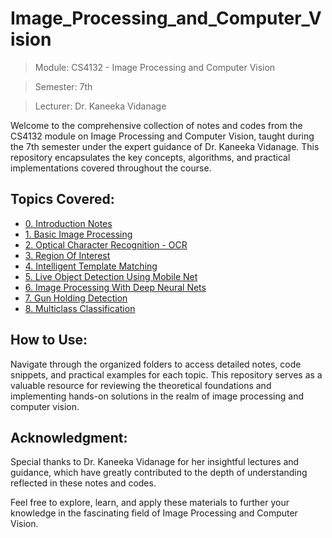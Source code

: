 # Image_Processing_and_Computer_Vision

> Module: CS4132 - Image Processing and Computer Vision

> Semester: 7th

> Lecturer: Dr. Kaneeka Vidanage

Welcome to the comprehensive collection of notes and codes from the CS4132 module on Image Processing and Computer Vision, taught during the 7th semester under the expert guidance of Dr. Kaneeka Vidanage. This repository encapsulates the key concepts, algorithms, and practical implementations covered throughout the course.

## Topics Covered:

* [0. Introduction Notes](https://github.com/HimashaRandil/Image_Processing_and_Computer_Vision/tree/main/0.%20Introduction%20Notes)
* [1. Basic Image Processing](https://github.com/HimashaRandil/Image_Processing_and_Computer_Vision/tree/main/1.%20Basic%20Image%20Processing)
* [2. Optical Character Recognition - OCR](https://github.com/HimashaRandil/Image_Processing_and_Computer_Vision/tree/main/2.%20OCR%20-%20Optical%20Charater%20Recognition)
* [3. Region Of Interest](https://github.com/HimashaRandil/Image_Processing_and_Computer_Vision/tree/main/3.%20Region%20of%20Intretst)
* [4. Intelligent Template Matching](https://github.com/HimashaRandil/Image_Processing_and_Computer_Vision/tree/main/4.%20Intelligent%20Template%20Macthing)
* [5. Live Object Detection Using Mobile Net](https://github.com/HimashaRandil/Image_Processing_and_Computer_Vision/tree/main/5.%20Live%20Object%20Detection%20Using%20MobileNet)
* [6. Image Processing With Deep Neural Nets ](https://github.com/HimashaRandil/Image_Processing_and_Computer_Vision/tree/main/6.%20Image%20Processing%20with%20Deep%20Neural%20Nets)
* [7. Gun Holding Detection](https://github.com/HimashaRandil/Image_Processing_and_Computer_Vision/tree/main/7.%20Gun%20Holding%20Detection)
* [8. Multiclass Classification](https://github.com/HimashaRandil/Image_Processing_and_Computer_Vision/tree/main/8.%20Multiclass%20Classification)

## How to Use:
Navigate through the organized folders to access detailed notes, code snippets, and practical examples for each topic. This repository serves as a valuable resource for reviewing the theoretical foundations and implementing hands-on solutions in the realm of image processing and computer vision.

## Acknowledgment:
Special thanks to Dr. Kaneeka Vidanage for her insightful lectures and guidance, which have greatly contributed to the depth of understanding reflected in these notes and codes.

Feel free to explore, learn, and apply these materials to further your knowledge in the fascinating field of Image Processing and Computer Vision.
